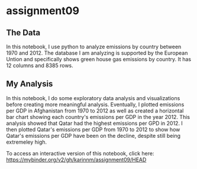 # assignment09

## The Data
In this notebook, I use python to analyze emissions by country between 1970 and 2012. The database I am analyzing is supported by the European Untion and specifically shows green house gas emissions by country. It has 12 columns and 8385 rows. 

## My Analysis
In this notebook, I do some exploratory data analysis and visualizations before creating more meaningful analysis. Eventually, I plotted emissions per GDP in Afghanistan from 1970 to 2012 as well as created a horizontal bar chart showing each country's emissions per GDP in the year 2012. This analysis showed that Qatar had the highest emissions per GPD in 2012. I then plotted Qatar's emissions per GDP from 1970 to 2012 to show how Qatar's emissions per GDP have been on the decline, despite still being extremeley high. 

To access an interactive version of this notebook, click here: https://mybinder.org/v2/gh/karinnm/assignment09/HEAD
